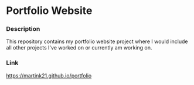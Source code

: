 # Portfolio Website

### Description
This repository contains my portfolio website project where I would include all other projects I've worked on or currently am working on.

### Link
https://martink21.github.io/portfolio

